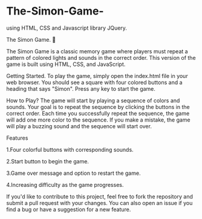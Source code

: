 # The-Simon-Game-
using HTML, CSS and Javascript library JQuery.

The Simon Game. 🎰

The Simon Game is a classic memory game where players must repeat a pattern of colored lights and sounds in the correct order. This version of the game is built using HTML, CSS, and JavaScript.

Getting Started.
To play the game, simply open the index.html file in your web browser. You should see a square with four colored buttons and a heading that says "Simon". Press any key to start the game.

How to Play?
The game will start by playing a sequence of colors and sounds. Your goal is to repeat the sequence by clicking the buttons in the correct order. Each time you successfully repeat the sequence, the game will add one more color to the sequence. If you make a mistake, the game will play a buzzing sound and the sequence will start over.

Features

1.Four colorful buttons with corresponding sounds.

2.Start button to begin the game.

3.Game over message and option to restart the game.

4.Increasing difficulty as the game progresses.

If you'd like to contribute to this project, feel free to fork the repository and submit a pull request with your changes. You can also open an issue if you find a bug or have a suggestion for a new feature.
